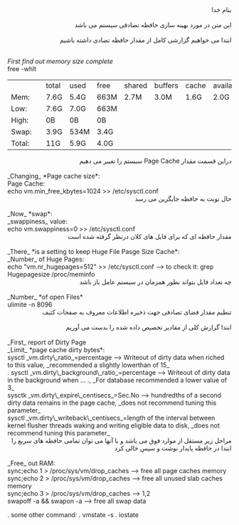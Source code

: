 <div dir="rtl">بنام خدا</div><br/>

<div dir="rtl">این متن در مورد بهینه سازی حافظه تصادفی سیستم می باشد</div><br/>

<div dir="rtl">ابتدا می خواهیم گزارشی کامل از مقدار حافظه تصادی داشته باشیم</div><br/>

_First_ *find out memory size complete*<br/>
free -whlt

<table border="0" cellpadding="0" cellspacing="0">
<tr><td></td><td></td><td>total</td><td>used</td><td>free</td><td>shared</td><td>buffers</td><td>cache</td><td>available</td></tr>
<tr><td>Mem:</td><td></td><td>7.6G</td><td>5.4G</td><td>663M</td><td>2.7M</td><td>3.0M</td><td>1.6G</td><td>2.0G</td></tr>        
<tr><td>Low:</td><td></td><td>7.6G</td><td>7.0G</td><td>663M</td><td></td><td></td><td></td><td></td></tr>
<tr><td>High:</td><td></td><td>0B</td><td>0B</td><td>0B</td><td></td><td></td><td></td><td></td></tr>
<tr><td>Swap:</td><td></td><td>3.9G</td><td>534M</td><td>3.4G</td><td></td><td></td><td></td><td></td></tr>
<tr><td>Total:</td><td></td><td>11G</td><td>5.9G</td><td>4.0G</td><td></td><td></td><td></td><td></td></tr>
</table>

<div dir="rtl">دراین قسمت مقدار Page Cache سیستم را تغییر می دهیم</div><br/>
_Changing_ *Page cache size*:<br/>
Page Cache:<br/>
echo vm.min_free_kbytes=1024 >> /etc/sysctl.conf<br/>

<div dir="rtl">حال نوبت به حافظه جایگزین می رسد</div><br/>
_Now_ *swap*:<br/>
_swappiness_ value:<br/>
echo vm.swappiness=0 >> /etc/sysctl.conf<br/>

<div dir="rtl">مقدار حافظه ای که برای فایل های کلان درنظر گرفته شده است</div><br/>
_There_ *is a setting to keep Huge File Pasge Size Cache*:<br/>
_Number_ of Huge Pages:<br/>
echo "vm.nr_hugepages=512" >> /etc/sysctl.conf --> to check it: grep Hugepagesize /proc/meminfo<br/>

<div dir="rtl">چه تعداد فایل بتواند بطور همزمان در سیستم عامل باز باشد</div><br/>
_Number_ *of open Files*<br/>
ulimite -n 8096<br/>

<div dir="rtl">تنظیم مقدار فضای تصادفی جهت ذخیره اطلاعات  معروف به صفحات کثیف</div><br/>
<div dir="rtl">ابتدا گزارش کلی از مقادیر تخصیص داده شده را بدست می آوریم</div><br/>
_First_ report of Dirty Page<br/>
_Limit_ *page cache dirty bytes*:<br/>
sysctl _vm.dirty\_ratio_=percentage --> Writeout of dirty data when riched to this value, _recommended a slightly lowerthan of 15_<br/>.
sysctl _vm.dirty\_background\_ratio_=percentage --> Writeout of dirty data in the background when ... ., _For database recommended a lower value of 3_<br/>
sysctk _vm.dirty\_expire\_centisecs_=Sec.No --> hundredths of a second dirty data remains in the page cache, _does not recommend tuning this parameter_<br/>
sysctl _vm.dirty\_writeback\_centisecs_=length of the interval between kernel flusher threads waking and writing eligible data to disk, _does not recommend tuning this parameter_ <br/>


<div dir="rtl">مراحل زیر مستقل از موارد فوق می باشد و با آنها می توان تمامی حافظه های سریع را ابتدا در حافظه پایدار نوشت و سپس خالی کرد</div><br/>
_Free_ out RAM:<br/>
sync;echo 1 > /proc/sys/vm/drop_caches --> free all page caches memory<br/>
sync;echo 2 > /proc/sys/vm/drop_caches --> free all unused slab caches memory<br/>
sync;echo 3 > /proc/sys/vm/drop_caches --> 1,2<br/>
swapoff -a && swapon -a               --> free all swap data<br/>

. some other command:
  . vmstate -s
  . iostate
  





